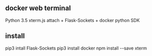 ## docker web terminal

Python 3.5
xterm.js attach + Flask-Sockets + docker python SDK

## install
pip3 intall Flask-Sockets
pip3 install docker
npm install --save xterm 



